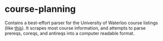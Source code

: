 # course-planning
Contains a best-effort parser for the University of Waterloo course listings (like [this](https://ucalendar.uwaterloo.ca/2324/COURSE/course-MATH.html)). It scrapes most course information, and attempts to parse prereqs, coreqs, and antireqs into a computer readable format.
